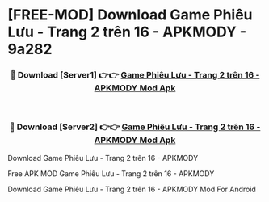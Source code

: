 # [FREE-MOD] Download Game Phiêu Lưu - Trang 2 trên 16 - APKMODY - 9a282


<div align="center">
<h3>🔴 Download [Server1] 👉👉 <a href="https://apk-comot.site?title=Game_Phiêu_Lưu_-_Trang_2_trên_16_-_APKMODY">Game Phiêu Lưu - Trang 2 trên 16 - APKMODY Mod Apk</a></h3><br>

<h3>🔴 Download [Server2] 👉👉 <a href="https://apk-comot.site?title=Game_Phiêu_Lưu_-_Trang_2_trên_16_-_APKMODY">Game Phiêu Lưu - Trang 2 trên 16 - APKMODY Mod Apk</a></h3>
</div>



Download Game Phiêu Lưu - Trang 2 trên 16 - APKMODY 

Free APK MOD Game Phiêu Lưu - Trang 2 trên 16 - APKMODY 

Download Game Phiêu Lưu - Trang 2 trên 16 - APKMODY Mod For Android
